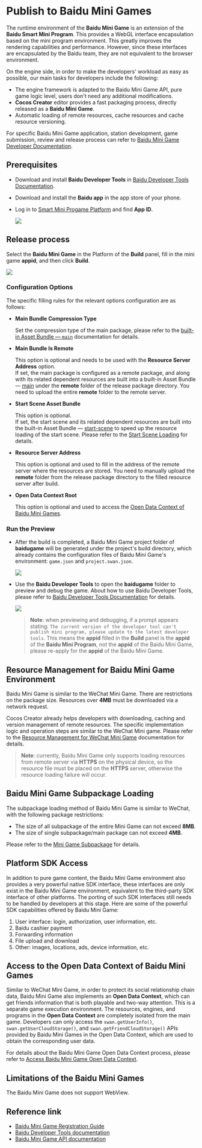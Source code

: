 # Publish to Baidu Mini Games

The runtime environment of the **Baidu Mini Game** is an extension of the **Baidu Smart Mini Program**. This provides a WebGL interface encapsulation based on the mini program environment. This greatly improves the rendering capabilities and performance. However, since these interfaces are encapsulated by the Baidu team, they are not equivalent to the browser environment.

On the engine side, in order to make the developers' workload as easy as possible, our main tasks for developers include the following:

- The engine framework is adapted to the Baidu Mini Game API, pure game logic level, users don't need any additional modifications.
- **Cocos Creator** editor provides a fast packaging process, directly released as a **Baidu Mini Game**.
- Automatic loading of remote resources, cache resources and cache resource versioning.

For specific Baidu Mini Game application, station development, game submission, review and release process can refer to [Baidu Mini Game Developer Documentation](https://smartprogram.baidu.com/docs/game/).

## Prerequisites

- Download and install **Baidu Developer Tools** in [Baidu Developer Tools Documentation](https://smartprogram.baidu.com/docs/game/tutorials/howto/dev/).
- Download and install the **Baidu app** in the app store of your phone.
- Log in to [Smart Mini Progame Platform](https://smartprogram.baidu.com/developer/index.html) and find **App ID**.

    ![](./publish-baidugame/appid.png)

## Release process

Select the **Baidu Mini Game** in the Platform of the **Build** panel, fill in the mini game **appid**, and then click **Build**.

![](./publish-baidugame/build.png)

### Configuration Options

The specific filling rules for the relevant options configuration are as follows:

- **Main Bundle Compression Type**

  Set the compression type of the main package, please refer to the [built-in Asset Bundle — `main`](../asset-manager/bundle.md#the-built-in-asset-bundle) documentation for details.

- **Main Bundle Is Remote**

  This option is optional and needs to be used with the **Resource Server Address** option.<br>
  If set, the main package is configured as a remote package, and along with its related dependent resources are built into a built-in Asset Bundle — [main](../asset-manager/bundle.md#the-built-in-asset-bundle) under the **remote** folder of the release package directory. You need to upload the entire **remote** folder to the remote server.

- **Start Scene Asset Bundle**

  This option is optional.<br>
  If set, the start scene and its related dependent resources are built into the built-in Asset Bundle — [start-scene](../asset-manager/bundle.md#the-built-in-asset-bundle) to speed up the resource loading of the start scene. Please refer to the [Start Scene Loading](#speed-up-the-loading-of-the-start-scene) for details.

- **Resource Server Address**

  This option is optional and used to fill in the address of the remote server where the resources are stored. You need to manually upload the **remote** folder from the release package directory to the filled resource server after build.

- **Open Data Context Root**

  This option is optional and used to access the [Open Data Context of Baidu Mini Games](publish-baidugame-sub-domain.md).

### Run the Preview

- After the build is completed, a Baidu Mini Game project folder of **baidugame** will be generated under the project's build directory, which already contains the configuration files of Baidu Mini Game's environment: `game.json` and `project.swan.json`.

  ![](./publish-baidugame/package.png)

- Use the **Baidu Developer Tools** to open the **baidugame** folder to preview and debug the game. About how ​​to use Baidu Developer Tools, please refer to [Baidu Developer Tools Documentation](https://smartprogram.baidu.com/docs/game/tutorials/howto/dev/) for details.

  ![](./publish-baidugame/preview.png)

  > **Note**: when previewing and debugging, if a prompt appears stating: `The current version of the developer tool can't publish mini program, please update to the latest developer tools`. This means the **appid** filled in the **Build** panel is the **appid** of the **Baidu Mini Program**, not the **appid** of the Baidu Mini Game, please re-apply for the **appid** of the Baidu Mini Game.

## Resource Management for Baidu Mini Game Environment

Baidu Mini Game is similar to the WeChat Mini Game. There are restrictions on the package size. Resources over **4MB** must be downloaded via a network request.

Cocos Creator already helps developers with downloading, caching and version management of remote resources. The specific implementation logic and operation steps are similar to the WeChat Mini game. Please refer to the [Resource Management for WeChat Mini Game](./publish-wechatgame.md#resource-management-for-the-wechat-mini-games) documentation for details.

> **Note**: currently, Baidu Mini Game only supports loading resources from remote server via **HTTPS** on the physical device, so the resource file must be placed on the **HTTPS** server, otherwise the resource loading failure will occur.

## Baidu Mini Game Subpackage Loading

The subpackage loading method of Baidu Mini Game is similar to WeChat, with the following package restrictions:

- The size of all subpackage of the entire Mini Game can not exceed **8MB**.
- The size of single subpackage/main package can not exceed **4MB**.

Please refer to the [Mini Game Subpackage](subpackage.md#wechat-mini-games) for details.

## Platform SDK Access

In addition to pure game content, the Baidu Mini Game environment also provides a very powerful native SDK interface, these interfaces are only exist in the Baidu Mini Game environment, equivalent to the third-party SDK interface of other platforms. The porting of such SDK interfaces still needs to be handled by developers at this stage. Here are some of the powerful SDK capabilities offered by Baidu Mini Game:

1. User interface: login, authorization, user information, etc.
2. Baidu cashier payment
3. Forwarding information
4. File upload and download
5. Other: images, locations, ads, device information, etc.

## Access to the Open Data Context of Baidu Mini Games

Similar to WeChat Mini Game, in order to protect its social relationship chain data, Baidu Mini Game also implements an **Open Data Context**, which can get friends information that is both playable and two-way attention. This is a separate game execution environment. The resources, engines, and programs in the **Open Data Context** are completely isolated from the main game. Developers can only access the `swan.getUserInfo()`, `swan.getUserCloudStorage()`, and `swan.getFriendCloudStorage()` APIs provided by Baidu Mini Games in the Open Data Context, which are used to obtain the corresponding user data.

For details about the Baidu Mini Game Open Data Context process, please refer to [Access Baidu Mini Game Open Data Context](./publish-baidugame-sub-domain.md).

## Limitations of the Baidu Mini Games

The Baidu Mini Game does not support WebView.

## Reference link

- [Baidu Mini Game Registration Guide](https://smartprogram.baidu.com/docs/game/)
- [Baidu Developer Tools documentation](https://smartprogram.baidu.com/docs/game/tutorials/howto/dev/)
- [Baidu Mini Game API documentation](https://smartprogram.baidu.com/docs/game/api/openApi/authorize/)
